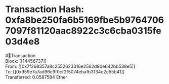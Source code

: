 
Transaction Hash: 0xfa8be250fa6b5169fbe5b97647067097f81120aac8922c3c6cba0315fe03d4e8
====================================================================================
  
#💸Transaction  
Block: [[14456737]]  
From: [[0x7f268357a8c2552623316e2562d90e642bb538e5]]  
To: [[0x959e7a7ad96c9f0cf2f5074ebafb3134e2c55b41]]  
Transferred: 0.0587584 Ether